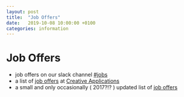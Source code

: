 ```yaml
---
layout: post
title:  "Job Offers"
date:   2019-10-08 10:00:00 +0100
categories: information
---
```


# Job Offers


- job offers on our slack channel [#jobs](https://digitalmedia-bremen.slack.com/messages/C5WTKT3UN)
- a list of [job offers](http://www.creativeapplications.net/job-board) at [Creative Applications](http://www.creativeapplications.net/)
- a small and only occasionally ( 2017?!? ) updated list of [job offers](http://dennisppaul.de/joboffers/public.php)



